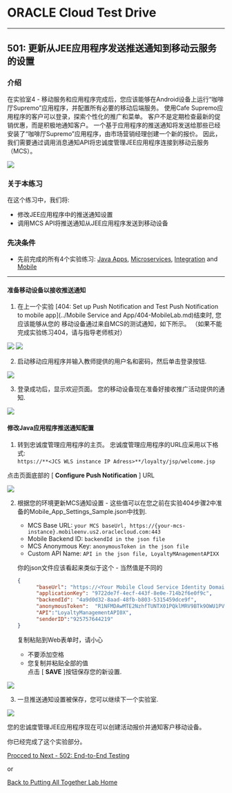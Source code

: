 # ORACLE Cloud Test Drive #
-----
## 501: 更新从JEE应用程序发送推送通知到移动云服务的设置 ##

### 介绍 ###

在实验室4 - 移动服务和应用程序完成后，您应该能够在Android设备上运行“咖啡厅Supremo”应用程序，并配置所有必要的移动后端服务。 使用Cafe Supremo应用程序的客户可以登录，探索个性化的推广和菜单。
客户不是定期检查最新的促销优惠，而是积极地通知客户。 一个基于应用程序的推送通知将发送给那些已经安装了“咖啡厅Supremo”应用程序，由市场营销经理创建一个新的报价。 因此，我们需要通过调用消息通知API将忠诚度管理JEE应用程序连接到移动云服务（MCS）。


![](images/501/final.scope.work.png)

### 关于本练习 ###
在这个练习中，我们将:
- 修改JEE应用程序中的推送通知设置
- 调用MCS API将推送通知从JEE应用程序发送到移动设备

### 先决条件 ###
+ 先前完成的所有4个实验练习: [Java Apps](../Java%20Apps/README.md), [Microservices](../Microservices/README.md), [Integration](../Integrations/README.md) and [Mobile](Mobile%20Service%20and%20App/README.md)


----

#### 准备移动设备以接收推送通知 ####

1. 在上一个实验 [404: Set up Push Notification and Test Push Notification to mobile app](../Mobile Service and App/404-MobileLab.md)结束时, 您应该能够从您的 移动设备通过来自MCS的测试通知，如下所示。 （如果不能完成实验练习404，请与指导老师核对）

![](../common/images/mobile/401-MCS_Notification_Result.png)
![](../common/images/mobile/401-MobileApp_Notification_Result.png)

2. 启动移动应用程序并输入教师提供的用户名和密码，然后单击登录按钮.

![](images/501/09.mobile.login.png)

3. 登录成功后，显示欢迎页面。 您的移动设备现在准备好接收推广活动提供的通知.

![](images/501/10.mobile.welcome.png)

#### 修改Java应用程序推送通知配置

1. 转到忠诚度管理应用程序的主页。 忠诚度管理应用程序的URL应采用以下格式:  
`https://**<JCS WLS instance IP Adress>**/loyalty/jsp/welcome.jsp`  

  点击页面底部的 [ **Configure Push Notification** ] URL

![](images/501/101.javaapp.png)

2. 根据您的环境更新MCS通知设置 - 这些值可以在您之前在实验404步骤2中准备的Mobile_App_Settings_Sample.json中找到.
    - MCS Base URL: `your MCS baseUrl, https://{your-mcs-instance}.mobileenv.us2.oraclecloud.com:443`     
    - Mobile Backend ID: `backendId in the json file`    
    - MCS Anonymous Key: `anonymousToken in the json file`    
    - Custom API Name: `API in the json file, LoyaltyMAnagementAPIXX`    

   你的json文件应该看起来类似于这个 - 当然值是不同的
    ```json
    {
          "baseUrl": "https://<Your Mobile Cloud Service Identity Domain Name>.mobileenv.us2.oraclecloud.com:443",
          "applicationKey": "9722de7f-4ecf-443f-8e0e-714b2f6e0f9c",
          "backendId": "4a9d0d32-8aad-48fb-b803-5315459dce9f",
          "anonymousToken":  "R1NFMDAwMTE2NzhfTUNTX01PQklMRV9BTk9OWU1PVVNfQVBQSUQ6Smk3cXBld3lrczlfbmI=",
          "API":"LoyaltyManagementAPI0X",
          "senderID":"925757644219"
    }
    ```

    复制粘贴到Web表单时，请小心
      - 不要添加空格   
      - 您复制并粘贴全部的值    
  点击 [ **SAVE** ]按钮保存您的新设置.

![](images/501/102.push.png)

3. 一旦推送通知设置被保存，您可以继续下一个实验室.

![](images/501/103.save.png)


您的忠诚度管理JEE应用程序现在可以创建活动报价并通知客户移动设备。

你已经完成了这个实验部分。

[Procced to Next - 502: End-to-End Testing](502-PuttingAllTogetherLab.md)

or

[Back to Putting All Together Lab Home](README.md)
